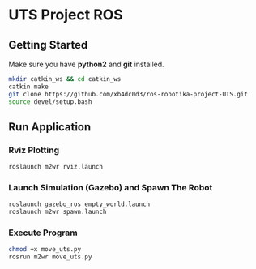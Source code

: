 # UTS Project ROS 

## __Getting Started__
Make sure you have **python2** and **git** installed.
```bash
mkdir catkin_ws && cd catkin_ws
catkin make
git clone https://github.com/xb4dc0d3/ros-robotika-project-UTS.git
source devel/setup.bash
```

## __Run Application__
### Rviz Plotting
```bash
roslaunch m2wr rviz.launch
```
### Launch Simulation (Gazebo) and Spawn The Robot
```bash
roslaunch gazebo_ros empty_world.launch
roslaunch m2wr spawn.launch
```
### Execute Program
```bash
chmod +x move_uts.py
rosrun m2wr move_uts.py
```

